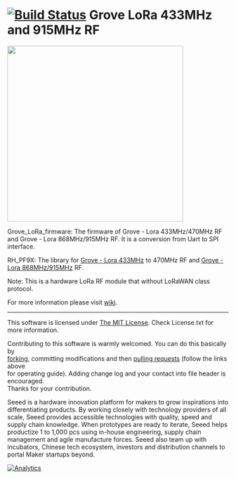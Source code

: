   [![Build Status](https://travis-ci.com/Seeed-Studio/Grove_LoRa_433MHz_and_915MHz_RF.svg?branch=master)](https://travis-ci.com/Seeed-Studio/Grove_LoRa_433MHz_and_915MHz_RF)
Grove LoRa 433MHz and 915MHz RF
===

<img src=https://statics3.seeedstudio.com/seeed/img/2016-12/FPmEiPVYRqYuj01MQ9hMGYvZ.jpg width=400>

Grove_LoRa_firmware:
The firmware of Grove - Lora 433MHz/470MHz RF and Grove - Lora 868MHz/915MHz RF. It is a conversion from Uart to SPI interface.

RH_PF9X:
The library for [Grove - Lora 433MHz](https://www.seeedstudio.com/Grove-LoRa-Radio-433MHz-p-2777.html) to 470MHz RF and [Grove - Lora 868MHz/915MHz](https://www.seeedstudio.com/Grove-LoRa-Radio-868MHz-p-2776.html) RF.



Note:
This is a hardware LoRa RF module that without LoRaWAN class protocol.

For more information please visit [wiki](http://wiki.seeedstudio.com/Grove_LoRa_Radio/).

------
This software is licensed under [The MIT License](http://opensource.org/licenses/mit-license.php). Check License.txt for more information.<br>

Contributing to this software is warmly welcomed. You can do this basically by<br>
[forking](https://help.github.com/articles/fork-a-repo), committing modifications and then [pulling requests](https://help.github.com/articles/using-pull-requests) (follow the links above<br>
for operating guide). Adding change log and your contact into file header is encouraged.<br>
Thanks for your contribution.

Seeed is a hardware innovation platform for makers to grow inspirations into differentiating products. By working closely with technology providers of all scale, Seeed provides accessible technologies with quality, speed and supply chain knowledge. When prototypes are ready to iterate, Seeed helps productize 1 to 1,000 pcs using in-house engineering, supply chain management and agile manufacture forces. Seeed also team up with incubators, Chinese tech ecosystem, investors and distribution channels to portal Maker startups beyond.




[![Analytics](https://ga-beacon.appspot.com/UA-46589105-3/Grove_LoRa_433MHz_and_915MHz_RF)](https://github.com/igrigorik/ga-beacon)